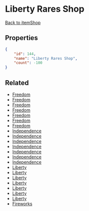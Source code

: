 # Liberty Rares Shop

<no description available>

[Back to itemShop](../item-shops.md)

## Properties

```json
{
    "id": 144,
    "name": "Liberty Rares Shop",
    "count": -100
}
```

## Related

- [Freedom](../items/1723-freedom.md)
- [Freedom](../items/1724-freedom.md)
- [Freedom](../items/1725-freedom.md)
- [Freedom](../items/1726-freedom.md)
- [Freedom](../items/1727-freedom.md)
- [Freedom](../items/1728-freedom.md)
- [Freedom](../items/1729-freedom.md)
- [Independence](../items/1730-independence.md)
- [Independence](../items/1731-independence.md)
- [Independence](../items/1732-independence.md)
- [Independence](../items/1733-independence.md)
- [Independence](../items/1734-independence.md)
- [Independence](../items/1735-independence.md)
- [Independence](../items/1736-independence.md)
- [Liberty](../items/1737-liberty.md)
- [Liberty](../items/1738-liberty.md)
- [Liberty](../items/1739-liberty.md)
- [Liberty](../items/1740-liberty.md)
- [Liberty](../items/1741-liberty.md)
- [Liberty](../items/1742-liberty.md)
- [Liberty](../items/1743-liberty.md)
- [Fireworks](../items/2581-fireworks.md)

